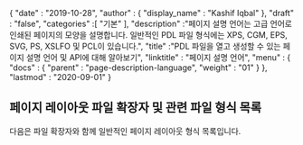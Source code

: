 {
  "date" : "2019-10-28",
  "author" : {
    "display_name" : "Kashif Iqbal"
},
  "draft" : "false",
  "categories" :[ "기본" ],
  "description" :"페이지 설명 언어는 고급 언어로 인쇄된 페이지의 모양을 설명합니다. 일반적인 PDL 파일 형식에는 XPS, CGM, EPS, SVG, PS, XSLFO 및 PCL이 있습니다.",
  "title" :"PDL 파일을 열고 생성할 수 있는 페이지 설명 언어 및 API에 대해 알아보기",
  "linktitle" : "페이지 설명 언어",
  "menu" : {
    "docs" : {
      "parent" : "page-description-language",
      "weight" : "01"
}
},
  "lastmod" : "2020-09-01"
}

## 페이지 레이아웃 파일 확장자 및 관련 파일 형식 목록
다음은 파일 확장자와 함께 일반적인 페이지 레이아웃 형식 목록입니다.

